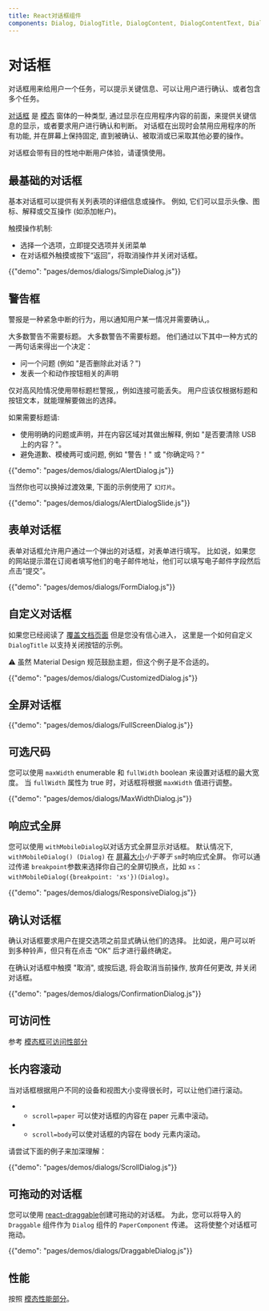 ```yaml
---
title: React对话框组件
components: Dialog, DialogTitle, DialogContent, DialogContentText, DialogActions, Slide
---
```


# 对话框

<p class="description">对话框用来给用户一个任务，可以提示关键信息、可以让用户进行确认、或者包含多个任务。</p>

[对话框](https://material.io/design/components/dialogs.html) 是 [模态](/utils/modal/) 窗体的一种类型, 通过显示在应用程序内容的前面，来提供关键信息的显示，或者要求用户进行确认和判断。 对话框在出现时会禁用应用程序的所有功能, 并在屏幕上保持固定, 直到被确认、被取消或已采取其他必要的操作。

对话框会带有目的性地中断用户体验，请谨慎使用。

## 最基础的对话框

基本对话框可以提供有关列表项的详细信息或操作。 例如, 它们可以显示头像、图标、解释或交互操作 (如添加帐户)。

触摸操作机制:

- 选择一个选项，立即提交选项并关闭菜单
- 在对话框外触摸或按下“返回”，将取消操作并关闭对话框。

{{"demo": "pages/demos/dialogs/SimpleDialog.js"}}

## 警告框

警报是一种紧急中断的行为，用以通知用户某一情况并需要确认,。

大多数警告不需要标题。 大多数警告不需要标题。 他们通过以下其中一种方式的一两句话来得出一个决定：

- 问一个问题 (例如 "是否删除此对话？")
- 发表一个和动作按钮相关的声明

仅对高风险情况使用带标题栏警报,，例如连接可能丢失。 用户应该仅根据标题和按钮文本，就能理解要做出的选择。

如果需要标题请:

- 使用明确的问题或声明，并在内容区域对其做出解释, 例如 "是否要清除 USB 上的内容？"。
- 避免道歉、模棱两可或问题, 例如 "警告！" 或 "你确定吗？“

{{"demo": "pages/demos/dialogs/AlertDialog.js"}}

当然你也可以换掉过渡效果, 下面的示例使用了 `幻灯片`。

{{"demo": "pages/demos/dialogs/AlertDialogSlide.js"}}

## 表单对话框

表单对话框允许用户通过一个弹出的对话框，对表单进行填写。 比如说，如果您的网站提示潜在订阅者填写他们的电子邮件地址，他们可以填写电子邮件字段然后点击“提交”。

{{"demo": "pages/demos/dialogs/FormDialog.js"}}

## 自定义对话框

如果您已经阅读了 [覆盖文档页面](/customization/overrides/) 但是您没有信心进入， 这里是一个如何自定义 `DialogTitle` 以支持关闭按钮的示例。

⚠️ 虽然 Material Design 规范鼓励主题，但这个例子是不合适的。

{{"demo": "pages/demos/dialogs/CustomizedDialog.js"}}

## 全屏对话框

{{"demo": "pages/demos/dialogs/FullScreenDialog.js"}}

## 可选尺码

您可以使用 `maxWidth` enumerable 和 `fullWidth` boolean 来设置对话框的最大宽度。 当 `fullWidth` 属性为 true 时，对话框将根据 `maxWidth` 值进行调整。

{{"demo": "pages/demos/dialogs/MaxWidthDialog.js"}}

## 响应式全屏

您可以使用 `withMobileDialog`以对话方式全屏显示对话框。 默认情况下, `withMobileDialog() (Dialog)` 在 [屏幕大小](/layout/basics/)_小于等于_ `sm`时响应式全屏。 你可以通过传递 `breakpoint`参数来选择你自己的全屏切换点，比如 `xs`：`withMobileDialog({breakpoint: 'xs'})(Dialog)`。

{{"demo": "pages/demos/dialogs/ResponsiveDialog.js"}}

## 确认对话框

确认对话框要求用户在提交选项之前显式确认他们的选择。 比如说，用户可以听到多种铃声，但只有在点击 “OK” 后才进行最终确定。

在确认对话框中触摸 "取消", 或按后退, 将会取消当前操作, 放弃任何更改, 并关闭对话框。

{{"demo": "pages/demos/dialogs/ConfirmationDialog.js"}}

## 可访问性

参考 [模态框可访问性部分](/utils/modal/#accessibility)

## 长内容滚动

当对话框根据用户不同的设备和视图大小变得很长时，可以让他们进行滚动。

- - `scroll=paper` 可以使对话框的内容在 paper 元素中滚动。
- - `scroll=body`可以使对话框的内容在 body 元素内滚动。

请尝试下面的例子来加深理解：

{{"demo": "pages/demos/dialogs/ScrollDialog.js"}}

## 可拖动的对话框

您可以使用 [react-draggable](https://github.com/mzabriskie/react-draggable)创建可拖动的对话框。 为此，您可以将导入的 `Draggable` 组件作为 `Dialog` 组件的 `PaperComponent` 传递。 这将使整个对话框可拖动。

{{"demo": "pages/demos/dialogs/DraggableDialog.js"}}

## 性能

按照 [模态性能部分](/utils/modal/#performance)。
